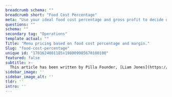 ```yaml
---
breadcrumb schema: ""
breadcrumb short: "Food Cost Percentage"
meta: "Use your ideal food cost percentage and gross profit to decide on your menu pricing strategy."
questions: ""
schema: ""
secondary tag: "Operations"
template actual: ""
Title: "Menu pricing based on food cost percentage and margin."
Slug: "food-cost-percentage"
unique id: "1701624001185x198009985670100100"
featured: false
subtitle: >-
  This article has been written by Pilla Founder, [Liam Jones](https://yourpilla.com/profile/liam-jones), click to [email Liam directly](mailto:liam@yourpilla.com), he reads every email.
sidebar_image: ''
sidebar_image_alt: ''
tldr: ''
intro: ''
---
```


